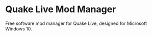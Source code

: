 # Quake Live Mod Manager
Free software mod manager for Quake Live, designed for Microsoft Windows 10.


